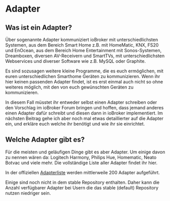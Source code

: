 
# Adapter

## Was ist ein Adapter?
Über sogenannte Adapter kommuniziert ioBroker mit unterschiedlichsten Systemen, aus 
dem Bereich Smart Home z.B. mit HomeMatic, KNX, FS20 und EnOcean, aus dem Bereich 
Home Entertainment mit Sonos-Systemen, Dreamboxen, diversen AV-Receivern und SmartTVs, 
mit unterschiedlichsten Webservices und diverser Software wie z.B. MySQL oder Graphite.

Es sind sozusagen weitere kleine Programme, die es euch ermöglichen, mit euren 
unterschiedlichen Smarthome Geräten zu kommunizieren. Wenn ihr hier keinen passenden 
Adapter findet, ist es erst einmal auch nicht so ohne weiteres möglich, mit den von 
euch gewünschten Geräten zu kommunizieren. 

In diesem Fall müsstet ihr entweder selbst einen Adapter schreiben oder den Vorschlag
im ioBroker Forum bringen und hoffen, dass jemand anderes einen Adapter dafür schreibt 
und diesen dann in ioBroker implementiert. Im nächsten Beitrag gehe ich aber noch mal 
etwas detaillierter auf die Adapter ein, und erkläre euch welche ihr benötigt und wie 
ihr sie einrichtet.


## Welche Adapter gibt es?
Für die meisten und geläufigen Dinge gibt es aber Adapter. Um einige davon zu nennen 
wären da: Logitech Harmony, Philips Hue, Homematic, Neato Botvac und viele mehr. 
Die vollständige Liste aller Adapter findet ihr hier.

In der offiziellen [Adapterliste](http://download.iobroker.net/list.html) werden 
mittlerweile 200 Adapter aufgeführt.

Einige sind noch nicht in dem stable Repository enthalten. Daher kann die 
Anzahl verfügbarer Adapter bei Usern die das stable (default) Repository nutzen niedriger sein.


